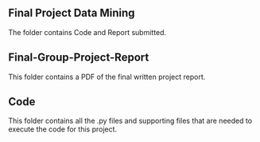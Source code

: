 ## Final Project Data Mining

The folder contains Code and Report submitted.

## Final-Group-Project-Report

This folder contains a PDF of the final written project report.

## Code

This folder contains all the .py files and supporting files that are needed to execute the code for this project.
